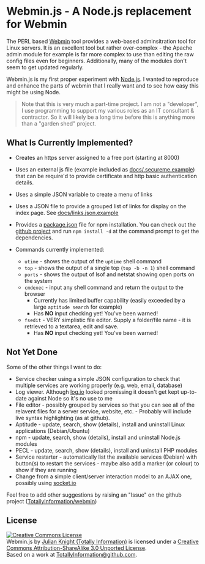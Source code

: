 # Webmin.js - A Node.js replacement for Webmin #

The PERL based [Webmin](http://www.webmin.com/) tool provides a web-based adminsitration tool for Linux servers. It is an excellent tool but rather over-complex - the Apache admin module for example is far more complex to use than editing the raw config files even for beginners. Additionally, many of the modules don't seem to get updated regularly.

Webmin.js is my first proper experiment with [Node.js](http://nodejs.org). I wanted to reproduce and enhance the parts of webmin that I really want and to see how easy this might be using Node.

> Note that this is very much a part-time project. I am not a "developer", I use programming to support my various roles as an IT consultant & contractor. So it will likely be a long time before this is anything more than a "garden shed" project.

## What Is Currently Implemented? ##
* Creates an https server assigned to a free port (starting at 8000)
* Uses an external js file (example included as [docs/.secureme.example](./docs/.secureme.example)) that can be require'd to provide certificate and http basic authentication details.
* Uses a simple JSON variable to create a menu of links
* Uses a JSON file to provide a grouped list of links for display on the index page. See [docs/links.json.example](./docs/links.json.example)
* Provides a [package.json](package.json) file for npm installation. You can check out the [github project](https://TotallyInformation@github.com/TotallyInformation/webmin.git) and run `npm install -d` at the command prompt to get the dependencies.
* Commands currently implemented:

  * `utime` - shows the output of the `uptime` shell command
  * `top` - shows the output of a single top (`top -b -n 1`) shell command
  * `ports` - shows the output of lsof and netstat showing open ports on the system
  * `cmdexec` - input any shell command and return the output to the browser
     * Currently has limited buffer capability (easily exceeded by a large `aptitude search` for example)
     * Has **NO** input checking yet! You've been warned!
  * `fsedit` - VERY simplistic file editor. Supply a folder/file name - it is retrieved to a textarea, edit and save.
     * Has **NO** input checking yet! You've been warned!


## Not Yet Done ##
Some of the other things I want to do:

* Service checker using a simple JSON configuration to check that multiple services are working properly (e.g. web, email, database)
* Log viewer. Although [log.io](http://log.io) looked promissing it doesn't get kept up-to-date against Node so it's no use to me
* File editor - possibly grouped by services so that you can see all of the relavent files for a server service, website, etc. - Probably will include live syntax highlighting (as at github).
* Aptitude - update, search, show (details), install and uninstall Linux applications (Debian/Ubuntu)
* npm - update, search, show (details), install and uninstall Node.js modules
* PECL - update, search, show (details), install and uninstall PHP modules
* Service restarter - automatically list the available services (Debian) with button(s) to restart the services - maybe also add a marker (or colour) to show if they are running
* Change from a simple client/server interaction model to an AJAX one, possibly using [socket.io](http://socket.io/)

Feel free to add other suggestions by raising an "Issue" on the github project ([TotallyInformation/webmin](https://github.com/TotallyInformation/webmin))

## License ##
<a rel="license" href="http://creativecommons.org/licenses/by-sa/3.0/"><img alt="Creative Commons License" style="border-width:0" src="http://i.creativecommons.org/l/by-sa/3.0/88x31.png" /></a><br /><span xmlns:dct="http://purl.org/dc/terms/" href="http://purl.org/dc/dcmitype/InteractiveResource" property="dct:title" rel="dct:type">Webmin.js</span> by <a xmlns:cc="http://creativecommons.org/ns#" href="http://www.totallyinformation.com" property="cc:attributionName" rel="cc:attributionURL">Julian Knight (Totally Information)</a> is licensed under a <a rel="license" href="http://creativecommons.org/licenses/by-sa/3.0/">Creative Commons Attribution-ShareAlike 3.0 Unported License</a>.<br />Based on a work at <a xmlns:dct="http://purl.org/dc/terms/" href="https://TotallyInformation@github.com/TotallyInformation/webmin.git" rel="dct:source">TotallyInformation@github.com</a>.